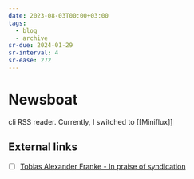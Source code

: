```yaml
---
date: 2023-08-03T00:00+03:00
tags:
  - blog
  - archive
sr-due: 2024-01-29
sr-interval: 4
sr-ease: 272
---
```


# Newsboat

cli RSS reader. Currently, I switched to [[Miniflux]]

## External links

- [ ] [Tobias Alexander Franke - In praise of syndication](https://www.tobias-franke.eu/log/2019/08/07/in-praise-of-syndication.html)
